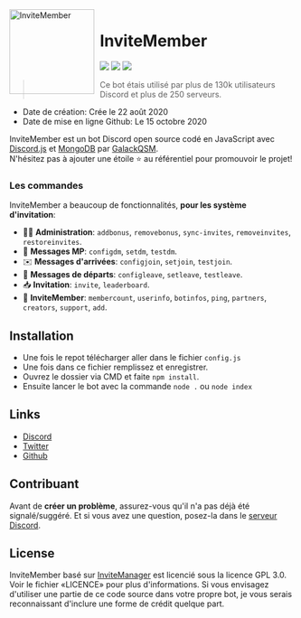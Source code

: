 <img width="150" height="150" align="left" style="float: left; margin: 0 10px 0 0;" alt="InviteMember" src="https://images-ext-1.discordapp.net/external/p4P4gdX0reCQF1ZpeS3Gve77lPVfUMEh5tN7RuGwl_w/https/cdn.discordapp.com/avatars/716660366196604969/a7a1e24aef24ec34a31235ecb6a854e5.webp">  

# InviteMember

[![](https://img.shields.io/discord/761541041152983050.svg?logo=discord&colorB=7289DA)](https://discord.gg/VAatzcw)
[![](https://img.shields.io/badge/discord.js-v12.0.0--dev-blue.svg?logo=npm)](https://github.com/discordjs)
[![](https://img.shields.io/badge/paypal-donate-blue.svg)](https://www.paypal.com/paypalme/DeltaBot)

> Ce bot étais utilisé par plus de 130k utilisateurs Discord et plus de 250 serveurs.

* Date de création: Crée le 22 août 2020
* Date de mise en ligne Github: Le 15 octobre 2020

InviteMember est un bot Discord open source codé en JavaScript avec [Discord.js](https://discord.js.org) et [MongoDB](https://mongodb.com/) par [GalackQSM](https://github.com/GalackQSM).  
N'hésitez pas à ajouter une étoile ⭐ au référentiel pour promouvoir le projet!

### Les commandes

InviteMember a beaucoup de fonctionnalités, **pour les système d'invitation**:

*   👩‍💼 **Administration**: `addbonus`, `removebonus`, `sync-invites`, `removeinvites`, `restoreinvites`. 
*   💬 **Messages MP**: `configdm`, `setdm`, `testdm`.
*   ✉️ **Messages d'arrivées**: `configjoin`, `setjoin`, `testjoin`.
*   📨 **Messages de départs**: `configleave`, `setleave`, `testleave`.
*   📥 **Invitation**: `invite`, `leaderboard`.
*   📔 **InviteMember**: `membercount`, `userinfo`, `botinfos`, `ping`, `partners`, `creators`, `support`, `add`.

## Installation

* Une fois le repot télécharger aller dans le fichier `config.js`
* Une fois dans ce fichier remplissez et enregistrer.
* Ouvrez le dossier via CMD et faite `npm install`.
* Ensuite lancer le bot avec la commande `node .` ou `node index`

## Links

*   [Discord](https://discord.gg/VAatzcw)
*   [Twitter](https://twitter.com/DeltaBotInc)
*   [Github](https://github.com/GalackQSM)

## Contribuant

Avant de **créer un problème**, assurez-vous qu'il n'a pas déjà été signalé/suggéré.
Et si vous avez une question, posez-la dans le [serveur Discord](https://discord.gg/VAatzcw).

## License

InviteMember basé sur [InviteManager](https://github.com/ManageInvite/ManageInvite) est licencié sous la licence GPL 3.0. Voir le fichier «LICENCE» pour plus d'informations. Si vous envisagez d'utiliser une partie de ce code source dans votre propre bot, je vous serais reconnaissant d'inclure une forme de crédit quelque part.
